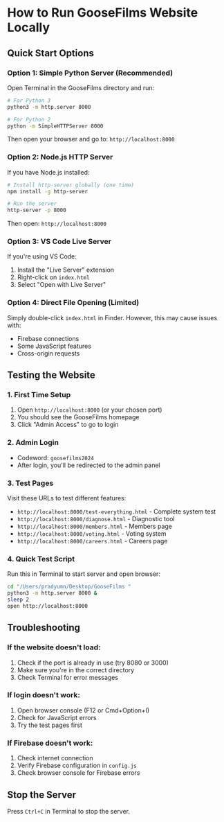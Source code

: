 # How to Run GooseFilms Website Locally

## Quick Start Options

### Option 1: Simple Python Server (Recommended)
Open Terminal in the GooseFilms directory and run:

```bash
# For Python 3
python3 -m http.server 8000

# For Python 2
python -m SimpleHTTPServer 8000
```

Then open your browser and go to: `http://localhost:8000`

### Option 2: Node.js HTTP Server
If you have Node.js installed:

```bash
# Install http-server globally (one time)
npm install -g http-server

# Run the server
http-server -p 8000
```

Then open: `http://localhost:8000`

### Option 3: VS Code Live Server
If you're using VS Code:
1. Install the "Live Server" extension
2. Right-click on `index.html`
3. Select "Open with Live Server"

### Option 4: Direct File Opening (Limited)
Simply double-click `index.html` in Finder. However, this may cause issues with:
- Firebase connections
- Some JavaScript features
- Cross-origin requests

## Testing the Website

### 1. First Time Setup
1. Open `http://localhost:8000` (or your chosen port)
2. You should see the GooseFilms homepage
3. Click "Admin Access" to go to login

### 2. Admin Login
- Codeword: `goosefilms2024`
- After login, you'll be redirected to the admin panel

### 3. Test Pages
Visit these URLs to test different features:
- `http://localhost:8000/test-everything.html` - Complete system test
- `http://localhost:8000/diagnose.html` - Diagnostic tool
- `http://localhost:8000/members.html` - Members page
- `http://localhost:8000/voting.html` - Voting system
- `http://localhost:8000/careers.html` - Careers page

### 4. Quick Test Script
Run this in Terminal to start server and open browser:

```bash
cd "/Users/pradyumn/Desktop/GooseFilms "
python3 -m http.server 8000 &
sleep 2
open http://localhost:8000
```

## Troubleshooting

### If the website doesn't load:
1. Check if the port is already in use (try 8080 or 3000)
2. Make sure you're in the correct directory
3. Check Terminal for error messages

### If login doesn't work:
1. Open browser console (F12 or Cmd+Option+I)
2. Check for JavaScript errors
3. Try the test pages first

### If Firebase doesn't work:
1. Check internet connection
2. Verify Firebase configuration in `config.js`
3. Check browser console for Firebase errors

## Stop the Server
Press `Ctrl+C` in Terminal to stop the server.
